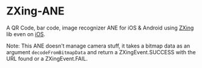 ZXing-ANE
=========

A QR Code, bar code, image recognizer ANE for iOS &amp; Android using [ZXing](https://github.com/zxing/zxing/) lib even on [iOS](https://github.com/TheLevelUp/ZXingObjC).

Note: This ANE doesn't manage camera stuff, it takes a bitmap data as an argument `decodeFromBitmapData` and return a ZXingEvent.SUCCESS with the URL found or a ZXingEvent.FAIL.
